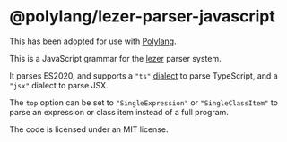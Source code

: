 # @polylang/lezer-parser-javascript

This has been adopted for use with [Polylang](https://github.com/polybase/polylang).

This is a JavaScript grammar for the
[lezer](https://lezer.codemirror.net/) parser system.

It parses ES2020, and supports a `"ts"`
[dialect](https://lezer.codemirror.net/docs/guide/#dialects) to parse
TypeScript, and a `"jsx"` dialect to parse JSX.

The `top` option can be set to `"SingleExpression"` or
`"SingleClassItem"` to parse an expression or class item instead of a
full program.

The code is licensed under an MIT license.

